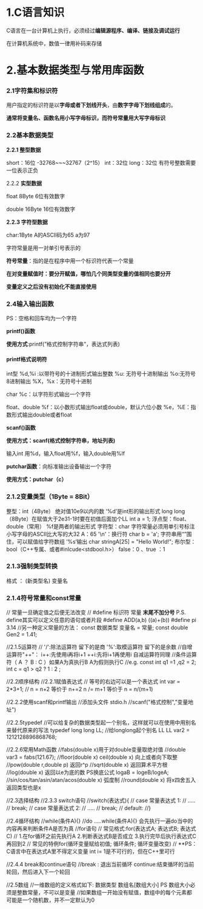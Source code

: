 # 1.C语言知识

C语言在一台计算机上执行，必须经过**编辑源程序、编译、链接及调试运行**

在计算机系统中，数值一律用补码来存储

# 2.基本数据类型与常用库函数

### **2.1字符集和标识符**

用户指定的标识符是以**字母或者下划线开头**，由**数字字母下划线组成**的。

**通常将变量名、函数名用小写字母标识，而符号常量用大写字母标识**

### 2.2基本数据类型

**2.2.1 整型数据**

short：16位 -32768~~~32767（2^15） int：32位 long：32位 有符号整数需要一位表示正负

2.2.2 **实型数据**

float 8Byte 6位有效数字

double 16Byte 16位有效数字

**2.2.3 字符型数据**

char:1Byte  A的ASCII码为65 a为97

字符常量是用一对单引号表示的

**符号常量**：指的是在程序中用一个标识符代表一个常量

**在对变量赋值时：要分开赋值，哪怕几个同类型变量的值相同也要分开**

**变量定义之后没有初始化不能直接使用**

### 2.4输入输出函数

PS：空格和回车均为一个字符

**printf()函数**

**使用方式**:printf(”格式控制字符串“，表达式列表)

#### **printf格式说明符**

int型 %d,%i :以带符号的十进制形式输出整数 %u: 无符号十进制输出  %o:无符号8进制输出 %X，%x：无符号十进制

char %c：以字符形式输出一个字符

float、double %f：以小数形式输出float或double，默认六位小数  %e，%E：指数形式输出double或者float


**scanf()函数**

**使用方式：scanf(格式控制字符串，地址列表)**

输入int 用%d，输入float用%f，输入double用%lf


**putchar函数**：向标准输出设备输出一个字符

**使用方式：putchar（c）**


### 2.1.2变量类型（1Byte = 8Bit）

整型：int（4Byte） 绝对值10e9以内的数  ‘%d’是int形的输出形式
long long（8Byte）在赋值大于2e31-1时要在初值后面加个LL
int a = 1;
浮点型：float、double（常用） %f是两者的输出形式
字符型：char  字符常量必须用单引号标注
小写字母的ASCII比大写的大32   A：65
'\n'：换行符
char b = 'a';
字符串用“”围住，可以赋值给字符数组 ’%s‘输出
char stringA[25] = "Hello World!";
布尔型：bool（C++专属、或者#inlcude<stdbool.h>）
false：0 、true ：1

### 2.1.3强制类型转换

格式 ： (新类型名) 变量名

### 2.1.4符号常量和const常量

//  常量一旦确定值之后便无法改变
//  #define 标识符 常量 ****末尾不加分号****           P.S. define其实可以定义任意的语句或者片段 #define ADD(a,b) ((a)+(b))
#define pi 3.14
//另一种定义常量的方法： const 数据类型 变量名 = 常量;
const double Gen2 = 1.41;

//2.1.5运算符
// '/':除法运算符 留下的是商 '%':取模运算符 留下的是余数
//自增运算符"++"： i++:先使用i再将i+1  ++i:先将i+1再使用i   自减运算符同理
//条件运算符（ A ？ B : C ）如果A为真执行B A为假则执行C
//e.g.
const int q1 =1 ,q2 = 2;
int c = q1 > q2 ? 1 : 2 ;

//2.2顺序结构
//2.2.1赋值表达式
//    等号的右边可以是一个表达式
int var = 2*3+1;
//    n = n+2 等价于 n+=2  n /= m+1 等价于 n = n/(m+1)

//2.2.2使用scanf和printf输出
//添加头文件 stdio.h
//scanf("格式控制","变量地址")

//2.2.5typedef
//可以给复杂的数据类型起一个别名，这样就可以在使用中用别名来替代原来的写法
typedef long long LL;   //给longlong起个别名 LL
LL var2  = 1212128896868768;

//2.2.6常用Math函数
//fabs(double x)用于对double变量取绝对值
//double var3 = fabs(121.67);
//floor(double x) ceil(double x) 向上或者向下取整
//pow(double r,double p) 返回r^p
//sqrt(double x) 返回算术平方根
//log(double x)  返回以e为底的数         PS换底公式 logaB = logeB/logeA;
//sin/cos/tan/asin/atan/acos(double x)   弧度制
//round(double x) 将x四舍五入返回类型也是x

//2.3选择结构
//2.3.3 switch语句
//switch(表达式){
//    case 常量表达式 1:
//        .....
//        break;
//    case 常量表达式 2:
//        .....
//        break;
//    default:
//}

//2.4循环结构
//while(条件A){}
//do .....while(条件A){}   会先执行一遍do当中的内容再来判断条件A是否为真
//for语句
//      常见格式:for(表达式A; 表达式B; 表达式C)
//      1.在for循环之前先执行A 2.判断表达式B是否成立 3.执行完毕后执行表达式C再回到2
//      常见的特例for(循环变量赋给初值; 循环条件; 循环变量改变)
//      **PS： C语言中在表达式A里不得定义变量 int i= 1是不可行的，但在C++里可行

//2.4.4 break和continue语句
//break : 退出当前循环    continue:结束循环的当前轮回，然后进入下一个轮回

//2.5数组
//一维数组的定义格式如下: 数据类型 数组名[数组大小]   PS 数组大小必须是整数常量，不可以是变量
//如果数组一开始没有赋值，数组中的每个元素都可能是一个随机数，并不一定默认为0
